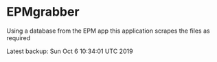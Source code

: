 # EPMgrabber
Using a database from the EPM app this application scrapes the files as required


Latest backup: Sun Oct 6 10:34:01 UTC 2019
